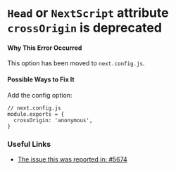 # `Head` or `NextScript` attribute `crossOrigin` is deprecated

#### Why This Error Occurred

This option has been moved to `next.config.js`.

#### Possible Ways to Fix It

Add the config option:

    // next.config.js
    module.exports = {
      crossOrigin: 'anonymous',
    }

### Useful Links

- [The issue this was reported in: \#5674](https://github.com/vercel/next.js/issues/5674)
